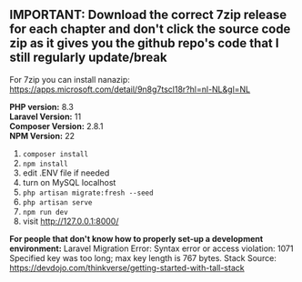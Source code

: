 <h2>IMPORTANT: Download the correct 7zip release for each chapter and don't click the source code zip as it gives you the github repo's code that I still regularly update/break</h2>
  
For 7zip you can install nanazip: https://apps.microsoft.com/detail/9n8g7tscl18r?hl=nl-NL&gl=NL
  
**PHP version:** 8.3  
**Laravel Version:** 11  
**Composer Version:** 2.8.1  
**NPM Version:** 22
  
1. ```composer install```
2. ```npm install```
3. edit .ENV file if needed
4. turn on MySQL localhost
5. ```php artisan migrate:fresh --seed```
6. ```php artisan serve```
7. ```npm run dev```
8. visit http://127.0.0.1:8000/

**For people that don't know how to properly set-up a development environment:**
Laravel Migration Error: Syntax error or access violation: 1071 Specified key was too long; max key length is 767 bytes.
 Stack Source: https://devdojo.com/thinkverse/getting-started-with-tall-stack
